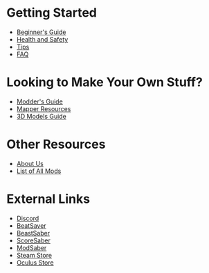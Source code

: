 <!-- TITLE: Beat Saber Modding Community -->
<!-- SUBTITLE: Welcome to the Beat Saber Modding Community Wiki! -->

# Getting Started
* [Beginner's Guide](beginners-guide)
* [Health and Safety](health-and-safety)
* [Tips](grips-and-tricks)
* [FAQ](faq)

# Looking to Make Your Own Stuff?
* [Modder's Guide](modding)
* [Mapper Resources](mapping)
* [3D Models Guide](models)

# Other Resources
* [About Us](about)
* [List of All Mods](modding/all-mods)
# External Links
* [Discord](https://discord.gg/beatsabermods)
* [BeatSaver](https://beatsaver.com/)
* [BeastSaber](https://bsaber.com/)
* [ScoreSaber](https://scoresaber.com/)
* [ModSaber](https://modsaber.org/)
* [Steam Store](https://store.steampowered.com/app/620980/Beat_Saber/)
* [Oculus Store](https://www.oculus.com/experiences/rift/1304877726278670/)
